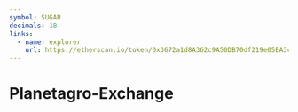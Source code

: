 ```yaml
---
symbol: SUGAR
decimals: 18
links:
  - name: explorer
    url: https://etherscan.io/token/0x3672a1d8A362c9A50DB70df219e05EA3cAB60Df9
---
```


# Planetagro-Exchange
